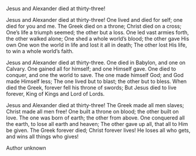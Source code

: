 Jesus and Alexander died at thirty-three!

Jesus and Alexander died at thirty-three!
One lived and died for self; one died for you and me.
The Greek died on a throne; Christ died on a cross;
One’s life a triumph seemed; the other but a loss.
One led vast armies forth, the other walked alone;
One shed a whole world’s blood; the other gave His own
One won the world in life and lost it all in death;
The other lost His life, to win a whole world’s faith.

Jesus and Alexander died at thirty-three.
One died in Babylon, and one on Calvary.
One gained all for himself; and one Himself gave.
One died to conquer, and one the world to save.
The one made himself God; and God made Himself less;
The one lived but to blast; the other but to bless.
When died the Greek, forever fell his throne of swords;
But Jesus died to live forever, King of Kings and Lord of Lords.

Jesus and Alexander died at thirty-three!
The Greek made all men slaves; Christ made all men free!
One built a throne on blood; the other built on love.
The one was born of earth; the other from above.
One conquered all the earth, to lose all earth and heaven;
The other gave up all, that all to Him be given.
The Greek forever died; Christ forever lives!
He loses all who gets, and wins all things who gives!

Author unknown
